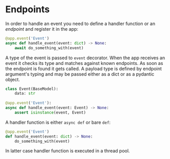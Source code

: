 # Endpoints
In order to handle an event you need to define a handler function or an *endpoint* and register it in the app:

```python
@app.event('Event')
async def handle_event(event: dict) -> None:
    await do_something_with(event)
```

A type of the event is passed to `event` decorator. When the app receives an event
it checks its type and matches against known endpoints. As soon as the endpoint is found it gets
called. A payload type is defined by endpoint argument's typing and may be passed either 
as a dict or as a pydantic object. 

```python
class Event(BaseModel):
    data: str
    
@app.event('Event'):
async def handle_event(event: Event) -> None:
    assert isinstance(event, Event)
```


A handler function is either `async def` or bare `def`:

```python
@app.event('Event')
def handle_event(event: dict) -> None:
    do_something_with(event)
```
In latter case handler function is executed in a thread pool.

